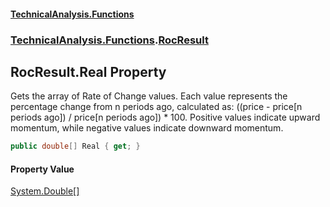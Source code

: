 #### [TechnicalAnalysis\.Functions](Atypical.TechnicalAnalysis.Functions.md 'Atypical\.TechnicalAnalysis\.Functions')
### [TechnicalAnalysis\.Functions](Atypical.TechnicalAnalysis.Functions.md#TechnicalAnalysis.Functions 'TechnicalAnalysis\.Functions').[RocResult](RocResult.md 'TechnicalAnalysis\.Functions\.RocResult')

## RocResult\.Real Property

Gets the array of Rate of Change values\.
Each value represents the percentage change from n periods ago, calculated as: \(\(price \- price\[n periods ago\]\) / price\[n periods ago\]\) \* 100\.
Positive values indicate upward momentum, while negative values indicate downward momentum\.

```csharp
public double[] Real { get; }
```

#### Property Value
[System\.Double](https://docs.microsoft.com/en-us/dotnet/api/System.Double 'System\.Double')[\[\]](https://docs.microsoft.com/en-us/dotnet/api/System.Array 'System\.Array')
